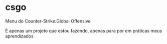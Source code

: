 # csgo
 Menu do Counter-Strike:Global Offensive


É apenas um projeto que estou fazendo, apenas para por em práticas meus aprendizados